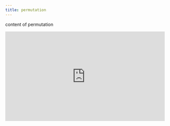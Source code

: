 ```yaml
---
title: permutation
---
```

content of permutation 

<div style="position:relative;padding-bottom:56.25%;height:0;overflow:hidden;">
  <iframe src="https://www.youtube.com/embed/LhzHX5HrvqM?si=FlJ87_thN9K1OEsw"
          style="position:absolute;top:0;left:0;width:100%;height:100%;"
          frameborder="0"
          allow="accelerometer; autoplay; clipboard-write; encrypted-media; gyroscope; picture-in-picture; web-share"
          allowfullscreen
          referrerpolicy="strict-origin-when-cross-origin"
          title="YouTube video player"></iframe>
</div>
